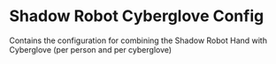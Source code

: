 Shadow Robot Cyberglove Config
========================

Contains the configuration for combining the Shadow Robot Hand with Cyberglove (per person and per cyberglove)

